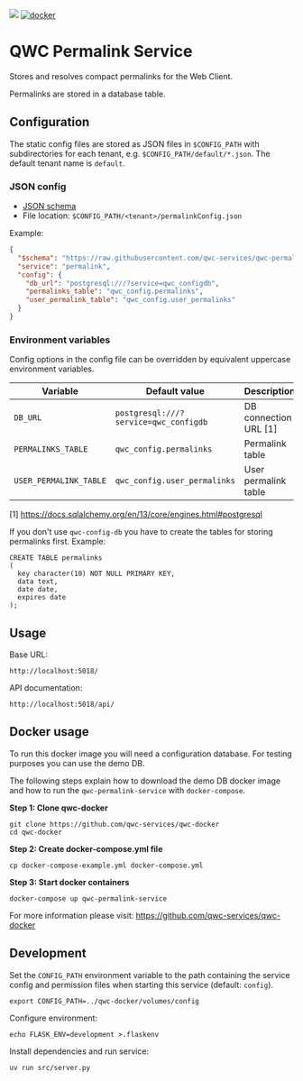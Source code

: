 [![](https://github.com/qwc-services/qwc-permalink-service/workflows/build/badge.svg)](https://github.com/qwc-services/qwc-permalink-service/actions)
[![docker](https://img.shields.io/docker/v/sourcepole/qwc-permalink-service?label=Docker%20image&sort=semver)](https://hub.docker.com/r/sourcepole/qwc-permalink-service)

QWC Permalink Service
=====================

Stores and resolves compact permalinks for the Web Client.

Permalinks are stored in a database table.

Configuration
-------------

The static config files are stored as JSON files in `$CONFIG_PATH` with subdirectories for each tenant,
e.g. `$CONFIG_PATH/default/*.json`. The default tenant name is `default`.

### JSON config

* [JSON schema](schemas/qwc-permalink-service.json)
* File location: `$CONFIG_PATH/<tenant>/permalinkConfig.json`

Example:
```json
{
  "$schema": "https://raw.githubusercontent.com/qwc-services/qwc-permalink-service/master/schemas/qwc-permalink-service.json",
  "service": "permalink",
  "config": {
    "db_url": "postgresql:///?service=qwc_configdb",
    "permalinks_table": "qwc_config.permalinks",
    "user_permalink_table": "qwc_config.user_permalinks"
  }
}
```

### Environment variables

Config options in the config file can be overridden by equivalent uppercase environment variables.

| Variable               | Default value                         | Description           |
|------------------------|---------------------------------------|-----------------------|
| `DB_URL`               | `postgresql:///?service=qwc_configdb` | DB connection URL [1] |
| `PERMALINKS_TABLE`     | `qwc_config.permalinks`               | Permalink table       |
| `USER_PERMALINK_TABLE` | `qwc_config.user_permalinks`          | User permalink table  |

[1] https://docs.sqlalchemy.org/en/13/core/engines.html#postgresql

If you don't use `qwc-config-db` you have to create the tables for storing permalinks first.
Example:

    CREATE TABLE permalinks
    (
      key character(10) NOT NULL PRIMARY KEY,
      data text,
      date date,
      expires date
    );


Usage
-----

Base URL:

    http://localhost:5018/

API documentation:

    http://localhost:5018/api/


Docker usage
------------

To run this docker image you will need a configuration database. For testing purposes you can use the demo DB.

The following steps explain how to download the demo DB docker image and how to run the `qwc-permalink-service` with `docker-compose`.

**Step 1: Clone qwc-docker**

    git clone https://github.com/qwc-services/qwc-docker
    cd qwc-docker

**Step 2: Create docker-compose.yml file**

    cp docker-compose-example.yml docker-compose.yml

**Step 3: Start docker containers**

    docker-compose up qwc-permalink-service

For more information please visit: https://github.com/qwc-services/qwc-docker

Development
-----------

Set the `CONFIG_PATH` environment variable to the path containing the service config and permission files when starting this service (default: `config`).

    export CONFIG_PATH=../qwc-docker/volumes/config

Configure environment:

    echo FLASK_ENV=development >.flaskenv

Install dependencies and run service:

    uv run src/server.py
